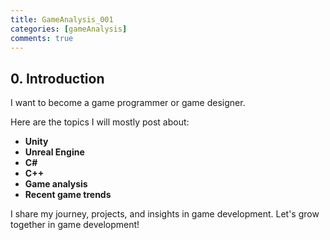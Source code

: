 ```yaml
---
title: GameAnalysis_001
categories: [gameAnalysis]
comments: true
---
```


## 0. Introduction

I want to become a game programmer or game designer. 

Here are the topics I will mostly post about: 

 - **Unity**
 - **Unreal Engine**
 - **C#**
 - **C++**
 - **Game analysis**
 - **Recent game trends**

 I share my journey, projects, and insights in game development. Let's grow together in game development!
